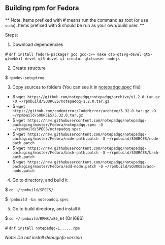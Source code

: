 ## Building rpm for Fedora

** Note: Items prefixed with \# means run the command as root (or use `sudo`). Items prefixed with $ should be run as your own/build user. **

Steps:

1. Download dependencies

\# `dnf install fedora-packager gcc gcc-c++ make qt5-qtsvg-devel qt5-qtwebkit-devel qt5-devel qt-creator qtchooser nodejs`

2. Create structure

$ `rpmdev-setuptree`

3. Copy sources to folders (You can see it in [notepadqq.spec](https://raw.githubusercontent.com/notepadqq/notepadqq-packaging/master/Fedora/notepadqq.spec) file)

  * $ `wget https://github.com/notepadqq/notepadqq/archive/v1.2.0.tar.gz -O ~/rpmbuild/SOURCES/notepadqq-1.2.0.tar.gz`
  * $ `wget https://github.com/codemirror/CodeMirror/archive/5.32.0.tar.gz -O ~/rpmbuild/SOURCES/5.32.0.tar.gz`
  * $ `wget https://raw.githubusercontent.com/notepadqq/notepadqq-packaging/master/Fedora/notepadqq.spec -O ~/rpmbuild/SPECS/notepadqq.spec`
  * $ `wget https://raw.githubusercontent.com/notepadqq/notepadqq-packaging/master/Fedora/node-path.patch -O ~/rpmbuild/SOURCES/node-path.patch`
  * $ `wget https://raw.githubusercontent.com/notepadqq/notepadqq-packaging/master/Fedora/bash-path.patch -O ~/rpmbuild/SOURCES/bash-path.patch`
  * $ `wget https://raw.githubusercontent.com/notepadqq/notepadqq-packaging/master/Fedora/add-node.patch -O ~/rpmbuild/SOURCES/add-node.patch`

4. Go to directory, and build it

$ `cd ~/rpmbuild/SPECS/`

$ `rpmbuild -ba notepadqq.spec`

5. Go to build directory, and install it

$ `cd ~/rpmbuild/RPMS/x86_64`  (Or i686)

\# `dnf install notepadqq-1......rpm`

_Note: Do not install debuginfo version_
